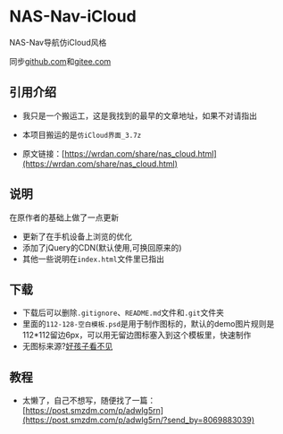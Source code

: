 # NAS-Nav-iCloud

NAS-Nav导航仿iCloud风格

同步[github.com](https://github.com/asundust/NAS-Nav-iCloud)和[gitee.com](https://gitee.com/asundust/NAS-Nav-iCloud)

## 引用介绍

- 我只是一个搬运工，这是我找到的最早的文章地址，如果不对请指出

- 本项目搬运的是`仿iCloud界面_3.7z`

- 原文链接：[https://wrdan.com/share/nas_cloud.html](https://wrdan.com/share/nas_cloud.html)

## 说明

在原作者的基础上做了一点更新

- 更新了在手机设备上浏览的优化
- 添加了jQuery的CDN(默认使用,可换回原来的)
- 其他一些说明在`index.html`文件里已指出

## 下载

- 下载后可以删除`.gitignore`、`README.md`文件和`.git`文件夹
- 里面的`112-128-空白模板.psd`是用于制作图标的，默认的demo图片规则是112*112留边6px，可以用无留边图标塞入到这个模板里，快速制作
- 无图标来源?[好孩子看不见](http://zhangweijie.cn/hq-icon/)

## 教程

- 太懒了，自己不想写，随便找了一篇：[https://post.smzdm.com/p/adwlg5rn](https://post.smzdm.com/p/adwlg5rn/?send_by=8069883039)
